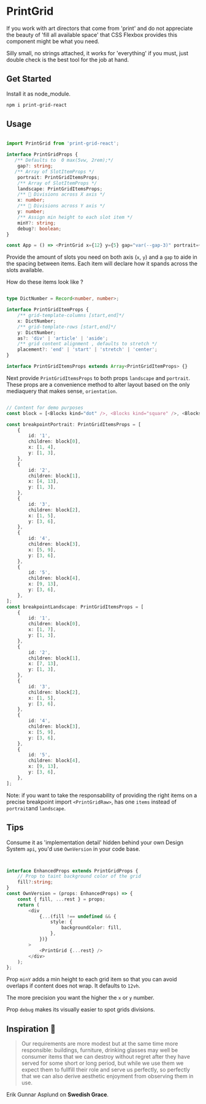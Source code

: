 # PrintGrid

If you work with art directors that come from 'print' and do not appreciate the beauty of 'fill all available space' that CSS Flexbox provides this component might be what you need. 

Silly small, no strings attached, it works for 'everything' if you must, just double check is the best tool for the job at hand. 

## Get Started

Install it as node_module. 

```bash
npm i print-grid-react
```

## Usage 

```typescript

import PrintGrid from 'print-grid-react';

interface PrintGridProps {
   /** Defaults to  0 max(5vw, 2rem);*/
    gap?: string;
   /** Array of SlotItemProps */
    portrait: PrintGridItemsProps;
    /** Array of SlotItemProps */
    landscape: PrintGridItemsProps;
    /** 🚨 Divisions across X axis */
    x: number;
    /** 🚨 Divisions across Y axis */
    y: number;
    /** Assign min height to each slot item */
    minY?: string;
    debug?: boolean;
}

const App = () => <PrintGrid x={12} y={5} gap="var(--gap-3)" portrait={itemsOnBreakpointPortrait} landscape={itemsOnBreakpointLandscape} />

```

Provide the amount of slots you need on both axis (`x`, `y`) and a `gap` to aide in the spacing between items. Each item will declare how it spands across the slots available. 

How do these items look like ?

```typescript

type DictNumber = Record<number, number>;

interface PrintGridItemProps {
    /** grid-template-columns [start,end]*/
    x: DictNumber;
    /** grid-template-rows [start,end]*/
    y: DictNumber;
    as?: 'div' | 'article' | 'aside';
    /** grid content alignment , defaults to stretch */
    placement?: 'end' | 'start' | 'stretch' | 'center';
}

interface PrintGridItemsProps extends Array<PrintGridItemProps> {}

```

Next  provide `PrintGridItemsProps` to both props `landscape` and `portrait`. These props are a convenience method to alter layout based on the only mediaquery that makes sense, `orientation`.

```typescript

// Content for demo purposes
const block = [<Blocks kind="dot" />, <Blocks kind="square" />, <Blocks kind="triangle" />, <Blocks kind="penta" />, <Blocks kind="hexa" />];

const breakpointPortrait: PrintGridItemsProps = [
    {
        id: '1',
        children: block[0],
        x: [1, 4],
        y: [1, 3],
    },
    {
        id: '2',
        children: block[1],
        x: [4, 13],
        y: [1, 3],
    },
    {
        id: '3',
        children: block[2],
        x: [1, 5],
        y: [3, 6],
    },
    {
        id: '4',
        children: block[3],
        x: [5, 9],
        y: [3, 6],
    },
    {
        id: '5',
        children: block[4],
        x: [9, 13],
        y: [3, 6],
    },
];
const breakpointLandscape: PrintGridItemsProps = [
    {
        id: '1',
        children: block[0],
        x: [1, 7],
        y: [1, 3],
    },
    {
        id: '2',
        children: block[1],
        x: [7, 13],
        y: [1, 3],
    },
    {
        id: '3',
        children: block[2],
        x: [1, 5],
        y: [3, 6],
    },
    {
        id: '4',
        children: block[3],
        x: [5, 9],
        y: [3, 6],
    },
    {
        id: '5',
        children: block[4],
        x: [9, 13],
        y: [3, 6],
    },
];

```

Note: if you want to take the responsability of providing the right items on a precise breakpoint import `<PrintGridRaw>`, has one `items` instead of `portrait`and `landscape`. 

## Tips

Consume it as 'implementation detail' hidden behind your own Design System `api`, you'd use `OwnVersion` in your code base. 


```typescript


interface EnhancedProps extends PrintGridProps {
    // Prop to taint background color of the grid
    fill?:string;
}
const OwnVersion = (props: EnhancedProps) => {
    const { fill, ...rest } = props;
    return (
        <div
            {...(fill !== undefined && {
                style: {
                    backgroundColor: fill,
                },
            })}
        >
            <PrintGrid {...rest} />
        </div>
    );
};

```

Prop `minY` adds a min height to each grid item so that you can avoid overlaps if content does not wrap. It defaults to `12vh`. 

The more precision you want the higher the `x` or `y` number. 

Prop `debug` makes its visually easier to spot grids divisions. 

## Inspiration 💐

> Our requirements are more modest but at the same time more responsible: 
> buildings, furniture, drinking glasses may well be consumer items that 
> we can destroy without regret after they have served for some short or 
> long period, but while we use them we expect them to fullfill their role and serve us perfectly, so perfectly that we can also derive aesthetic 
> enjoyment from observing them in use. 

Erik Gunnar Asplund on **Swedish Grace**.